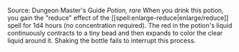 Source: Dungeon Master's Guide
*Potion, rare*
When you drink this potion, you gain the "reduce" effect of the [[spell:enlarge-reduce|enlarge/reduce]] spell for 1d4 hours (no concentration required). The red in the potion's liquid continuously contracts to a tiny bead and then expands to color the clear liquid around it. Shaking the bottle fails to interrupt this process.